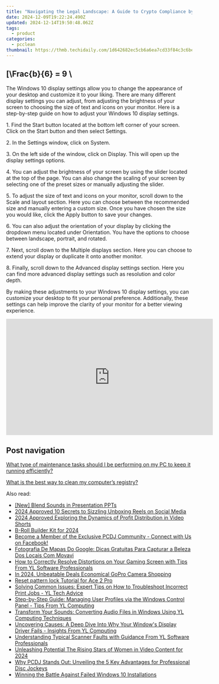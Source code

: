 ```yaml
---
title: "Navigating the Legal Landscape: A Guide to Crypto Compliance by YL Computing"
date: 2024-12-09T19:22:24.490Z
updated: 2024-12-14T19:50:48.062Z
tags:
  - product
categories:
  - pcclean
thumbnail: https://thmb.techidaily.com/1d642682ec5cb6a6ea7cd33f84c3c6bed241d468dfb7fb68a3c7508632db1da6.jpg
---
```


## \[\Frac{b}{6} = 9 \

The Windows 10 display settings allow you to change the appearance of your desktop and customize it to your liking. There are many different display settings you can adjust, from adjusting the brightness of your screen to choosing the size of text and icons on your monitor. Here is a step-by-step guide on how to adjust your Windows 10 display settings. 

1\. Find the Start button located at the bottom left corner of your screen. Click on the Start button and then select Settings.

2\. In the Settings window, click on System.

3\. On the left side of the window, click on Display. This will open up the display settings options. 

4\. You can adjust the brightness of your screen by using the slider located at the top of the page. You can also change the scaling of your screen by selecting one of the preset sizes or manually adjusting the slider.

5\. To adjust the size of text and icons on your monitor, scroll down to the Scale and layout section. Here you can choose between the recommended size and manually entering a custom size. Once you have chosen the size you would like, click the Apply button to save your changes.

6\. You can also adjust the orientation of your display by clicking the dropdown menu located under Orientation. You have the options to choose between landscape, portrait, and rotated.

7\. Next, scroll down to the Multiple displays section. Here you can choose to extend your display or duplicate it onto another monitor.

8\. Finally, scroll down to the Advanced display settings section. Here you can find more advanced display settings such as resolution and color depth. 

By making these adjustments to your Windows 10 display settings, you can customize your desktop to fit your personal preference. Additionally, these settings can help improve the clarity of your monitor for a better viewing experience.

<!-- affiliate ads begin -->
<iframe width="560" height="315" src="https://www.youtube.com/embed/oeSN3u4fO9M?si=Ua3Hzcil6u6akDgY" title="YouTube video player" frameborder="0" allow="accelerometer; autoplay; clipboard-write; encrypted-media; gyroscope; picture-in-picture; web-share" referrerpolicy="strict-origin-when-cross-origin" allowfullscreen></iframe>
<!-- affiliate ads end -->

## Post navigation

[What type of maintenance tasks should I be performing on my PC to keep it running efficiently?](https://tools.techidaily.com/pcclean/products/)

[What is the best way to clean my computer’s registry?](https://tools.techidaily.com/pcclean/products/)

<ins class="adsbygoogle"
     style="display:block"
     data-ad-format="autorelaxed"
     data-ad-client="ca-pub-7571918770474297"
     data-ad-slot="1223367746"></ins>

<ins class="adsbygoogle"
     style="display:block"
     data-ad-client="ca-pub-7571918770474297"
     data-ad-slot="8358498916"
     data-ad-format="auto"
     data-full-width-responsive="true"></ins>

<span class="atpl-alsoreadstyle">Also read:</span>
<div><ul>
<li><a href="https://extra-tips.techidaily.com/new-blend-sounds-in-presentation-ppts/"><u>[New] Blend Sounds in Presentation PPTs</u></a></li>
<li><a href="https://extra-information.techidaily.com/2024-approved-10-secrets-to-sizzling-unboxing-reels-on-social-media/"><u>2024 Approved 10 Secrets to Sizzling Unboxing Reels on Social Media</u></a></li>
<li><a href="https://youtube-stream.techidaily.com/2024-approved-exploring-the-dynamics-of-profit-distribution-in-video-shorts/"><u>2024 Approved Exploring the Dynamics of Profit Distribution in Video Shorts</u></a></li>
<li><a href="https://youtube-zero.techidaily.com/l-builder-kit-for-2024/"><u>B-Roll Builder Kit for 2024</u></a></li>
<li><a href="https://win-exclusive.techidaily.com/become-a-member-of-the-exclusive-pcdj-community-connect-with-us-on-facebook/"><u>Become a Member of the Exclusive PCDJ Community - Connect with Us on Facebook!</u></a></li>
<li><a href="https://win-bytes.techidaily.com/fotografia-de-mapas-do-google-dicas-gratuitas-para-capturar-a-beleza-dos-locais-com-movavi/"><u>Fotografia De Mapas Do Google: Dicas Gratuitas Para Capturar a Beleza Dos Locais Com Movavi</u></a></li>
<li><a href="https://win-exclusive.techidaily.com/how-to-correctly-resolve-distortions-on-your-gaming-screen-with-tips-from-yl-software-professionals/"><u>How to Correctly Resolve Distortions on Your Gaming Screen with Tips From YL Software Professionals</u></a></li>
<li><a href="https://fox-helps.techidaily.com/in-2024-unbeatable-deals-economical-gopro-camera-shopping/"><u>In 2024, Unbeatable Deals Economical GoPro Camera Shopping</u></a></li>
<li><a href="https://techidaily.com/reset-pattern-lock-tutorial-for-ace-2-pro-by-drfone-android-unlock-android-unlock/"><u>Reset pattern lock Tutorial for Ace 2 Pro</u></a></li>
<li><a href="https://win-exclusive.techidaily.com/solving-common-issues-expert-tips-on-how-to-troubleshoot-incorrect-print-jobs-yl-tech-advice/"><u>Solving Common Issues: Expert Tips on How to Troubleshoot Incorrect Print Jobs - YL Tech Advice</u></a></li>
<li><a href="https://win-exclusive.techidaily.com/step-by-step-guide-managing-user-profiles-via-the-windows-control-panel-tips-from-yl-computing/"><u>Step-by-Step Guide: Managing User Profiles via the Windows Control Panel - Tips From YL Computing</u></a></li>
<li><a href="https://win-exclusive.techidaily.com/transform-your-sounds-converting-audio-files-in-windows-using-yl-computing-techniques/"><u>Transform Your Sounds: Converting Audio Files in Windows Using YL Computing Techniques</u></a></li>
<li><a href="https://win-exclusive.techidaily.com/uncovering-causes-a-deep-dive-into-why-your-windows-display-driver-fails-insights-from-yl-computing/"><u>Uncovering Causes: A Deep Dive Into Why Your Window's Display Driver Fails - Insights From YL Computing</u></a></li>
<li><a href="https://win-exclusive.techidaily.com/understanding-typical-scanner-faults-with-guidance-from-yl-software-professionals/"><u>Understanding Typical Scanner Faults with Guidance From YL Software Professionals</u></a></li>
<li><a href="https://facebook-video-footage.techidaily.com/unleashing-potential-the-rising-stars-of-women-in-video-content-for-2024/"><u>Unleashing Potential The Rising Stars of Women in Video Content for 2024</u></a></li>
<li><a href="https://win-exclusive.techidaily.com/why-pcdj-stands-out-unveiling-the-5-key-advantages-for-professional-disc-jockeys/"><u>Why PCDJ Stands Out: Unveiling the 5 Key Advantages for Professional Disc Jockeys</u></a></li>
<li><a href="https://tech-savvy.techidaily.com/winning-the-battle-against-failed-windows-10-installations/"><u>Winning the Battle Against Failed Windows 10 Installations</u></a></li>
</ul></div>

